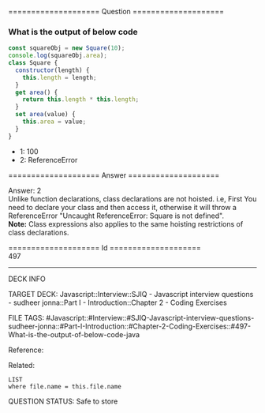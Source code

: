 ==================== Question ====================  

### What is the output of below code

```javascript
const squareObj = new Square(10);
console.log(squareObj.area);
class Square {
  constructor(length) {
    this.length = length;
  }
  get area() {
    return this.length * this.length;
  }
  set area(value) {
    this.area = value;
  }
}
```

- 1: 100
- 2: ReferenceError  

==================== Answer ====================  

Answer: 2  
Unlike function declarations, class declarations are not hoisted. i.e, First You
need to declare your class and then access it, otherwise it will throw a
ReferenceError "Uncaught ReferenceError: Square is not defined".  
**Note:** Class expressions also applies to the same hoisting restrictions of
class declarations.

==================== Id ====================  
497

---

DECK INFO

TARGET DECK: Javascript::Interview::SJIQ - Javascript interview questions - sudheer jonna::Part I - Introduction::Chapter 2 - Coding Exercises

FILE TAGS: #Javascript::#Interview::#SJIQ-Javascript-interview-questions-sudheer-jonna::#Part-I-Introduction::#Chapter-2-Coding-Exercises::#497-What-is-the-output-of-below-code-java

Reference:

Related:

```dataview
LIST
where file.name = this.file.name
```

QUESTION STATUS: Safe to store
